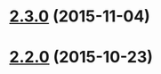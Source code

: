 <a name="2.3.0"></a>
# [2.3.0](https://github.com/blockai/bitstore-client/compare/v2.3.0...v2.3.0) (2015-11-04)




<a name="2.2.0"></a>
# [2.2.0](https://github.com/blockai/bitstore-client/compare/v2.2.0...v2.2.0) (2015-10-23)




